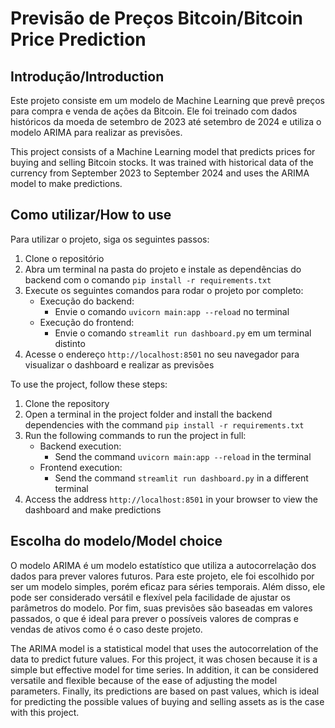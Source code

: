 # Previsão de Preços Bitcoin/Bitcoin Price Prediction

## Introdução/Introduction
Este projeto consiste em um modelo de Machine Learning que prevê preços para compra e venda de ações da Bitcoin. Ele foi treinado com dados históricos da moeda de setembro de 2023 até setembro de 2024 e utiliza o modelo ARIMA para realizar as previsões.

This project consists of a Machine Learning model that predicts prices for buying and selling Bitcoin stocks. It was trained with historical data of the currency from September 2023 to September 2024 and uses the ARIMA model to make predictions.

## Como utilizar/How to use
Para utilizar o projeto, siga os seguintes passos:
1. Clone o repositório
2. Abra um terminal na pasta do projeto e instale as dependências do backend com o comando ``pip install -r requirements.txt``
3. Execute os seguintes comandos para rodar o projeto por completo:
    - Execução do backend:
        - Envie o comando ``uvicorn main:app --reload`` no terminal
    - Execução do frontend:
        - Envie o comando ``streamlit run dashboard.py`` em um terminal distinto
4. Acesse o endereço ``http://localhost:8501`` no seu navegador para visualizar o dashboard e realizar as previsões

To use the project, follow these steps:
1. Clone the repository
2. Open a terminal in the project folder and install the backend dependencies with the command ``pip install -r requirements.txt``
3. Run the following commands to run the project in full:
    - Backend execution:
        - Send the command ``uvicorn main:app --reload`` in the terminal
    - Frontend execution:
        - Send the command ``streamlit run dashboard.py`` in a different terminal
4. Access the address ``http://localhost:8501`` in your browser to view the dashboard and make predictions

## Escolha do modelo/Model choice
O modelo ARIMA é um modelo estatístico que utiliza a autocorrelação dos dados para prever valores futuros. Para este projeto, ele foi escolhido por ser um modelo simples, porém eficaz para séries temporais. Além disso, ele pode ser considerado versátil e flexível pela facilidade de ajustar os parâmetros do modelo. Por fim, suas previsões são baseadas em valores passados, o que é ideal para prever o possíveis valores de compras e vendas de ativos como é o caso deste projeto.

The ARIMA model is a statistical model that uses the autocorrelation of the data to predict future values. For this project, it was chosen because it is a simple but effective model for time series. In addition, it can be considered versatile and flexible because of the ease of adjusting the model parameters. Finally, its predictions are based on past values, which is ideal for predicting the possible values of buying and selling assets as is the case with this project.